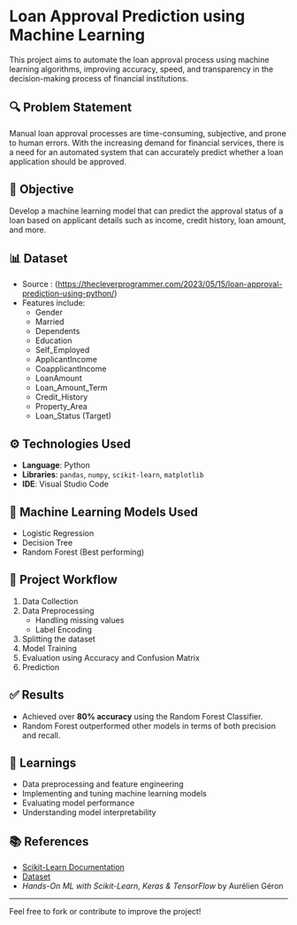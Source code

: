 # Loan Approval Prediction using Machine Learning

This project aims to automate the loan approval process using machine learning algorithms, improving accuracy, speed, and transparency in the decision-making process of financial institutions.

## 🔍 Problem Statement

Manual loan approval processes are time-consuming, subjective, and prone to human errors. With the increasing demand for financial services, there is a need for an automated system that can accurately predict whether a loan application should be approved.

## 🎯 Objective

Develop a machine learning model that can predict the approval status of a loan based on applicant details such as income, credit history, loan amount, and more.

## 📊 Dataset

- Source : (https://thecleverprogrammer.com/2023/05/15/loan-approval-prediction-using-python/)
- Features include:
  - Gender
  - Married
  - Dependents
  - Education
  - Self_Employed
  - ApplicantIncome
  - CoapplicantIncome
  - LoanAmount
  - Loan_Amount_Term
  - Credit_History
  - Property_Area
  - Loan_Status (Target)

## ⚙️ Technologies Used

- **Language**: Python
- **Libraries**: `pandas`, `numpy`, `scikit-learn`, `matplotlib`
- **IDE**: Visual Studio Code

## 🚀 Machine Learning Models Used

- Logistic Regression
- Decision Tree
- Random Forest (Best performing)

## 🔧 Project Workflow

1. Data Collection
2. Data Preprocessing
   - Handling missing values
   - Label Encoding
3. Splitting the dataset
4. Model Training
5. Evaluation using Accuracy and Confusion Matrix
6. Prediction

## ✅ Results

- Achieved over **80% accuracy** using the Random Forest Classifier.
- Random Forest outperformed other models in terms of both precision and recall.


## 🧠 Learnings

- Data preprocessing and feature engineering
- Implementing and tuning machine learning models
- Evaluating model performance
- Understanding model interpretability

## 📚 References

- [Scikit-Learn Documentation](https://scikit-learn.org/)
- [Dataset](https://thecleverprogrammer.com/2023/05/15/)
- *Hands-On ML with Scikit-Learn, Keras & TensorFlow* by Aurélien Géron

---

Feel free to fork or contribute to improve the project!

